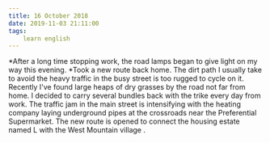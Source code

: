 ```yaml
---
title: 16 October 2018
date: 2019-11-03 21:11:00
tags:
    learn english
---
```


*After a long time stopping work, the road lamps began to give light on my way this evening.
*Took a new route back home. The dirt path I usually take to avoid the heavy traffic in the busy street is too rugged to cycle on it. Recently I've found large heaps of dry grasses by the road not far from home. I decided to carry several bundles back with the trike every day from work. The traffic jam in the main street is intensifying with the heating company laying underground pipes at the crossroads near the Preferential Supermarket. The new route is opened to connect the housing estate named L with the West Mountain village . 